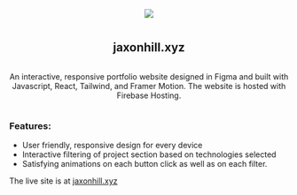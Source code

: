 <div style="display: flex; flex-direction: column; align-items: center; gap: 0.75rem" >
    <img src="./frontend/build/images/personal_site.png"></img>
    <div style="display: flex; flex-direction: column; align-items: center;">
    <h2 style="font-weight: bold">jaxonhill.xyz</h2>
    <p style="text-align: center">An interactive, responsive portfolio website designed in Figma and built with Javascript, React, Tailwind, and Framer Motion. The website is hosted with Firebase Hosting.</p>
    </div>
</div>

### Features:
* User friendly, responsive design for every device
* Interactive filtering of project section based on technologies selected
* Satisfying animations on each button click as well as on each filter.

The live site is at [jaxonhill.xyz](https://jaxonhill.xyz/) 